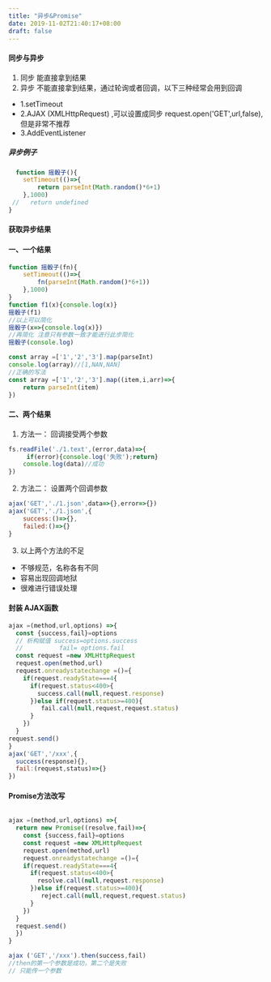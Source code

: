 ```yaml
---
title: "异步&Promise"
date: 2019-11-02T21:40:17+08:00
draft: false
---
```


#### 同步与异步
1. 同步 能直接拿到结果
2. 异步 不能直接拿到结果，通过轮询或者回调，以下三种经常会用到回调
  * 1.setTimeout
  * 2.AJAX (XMLHttpRequest) ,可以设置成同步 request.open('GET',url,false),但是非常不推荐
  * 3.AddEventListener


##### 异步例子
  ``` javascript
    function 摇骰子(){
      setTimeout(()=>{
          return parseInt(Math.random()*6+1)
      },1000)
   //   return undefined
  }
  ```

#### 获取异步结果
####  一、一个结果
  ``` javascript
  function 摇骰子(fn){
      setTimeout(()=>{
          fn(parseInt(Math.random()*6+1))
      },1000)
  }
function f1(x){console.log(x)}
摇骰子(f1)
//以上可以简化
摇骰子(x=>{console.log(x)})
//再简化 注意只有参数一致才能进行此步简化
摇骰子(console.log)
  ```
```JavaScript
const array =['1','2','3'].map(parseInt)
console.log(array)//[1,NAN,NAN]
//正确的写法
const array =['1','2','3'].map((item,i,arr)=>{
    return parseInt(item)
})
```
#### 二、两个结果
1. 方法一： 回调接受两个参数
```javascript
fs.readFile('./1.text',(error,data)=>{
     if(error){console.log('失败');return}
    console.log(data)//成功
})
```
2. 方法二： 设置两个回调参数
```javascript
ajax('GET','./1.json',data=>{},error=>{})
ajax('GET','./1.json',{
    success:()=>{},
    failed:()=>{}  
}
```
3. 以上两个方法的不足
 * 不够规范，名称各有不同
 * 容易出现回调地狱
 * 很难进行错误处理

#### 封装 AJAX函数
```javascript
ajax =(method,url,options) =>{
  const {success,fail}=options
  // 析构赋值 success=options.success
  //          fail= options.fail
  const request =new XMLHttpRequest
  request.open(method,url)
  request.onreadystatechange =()={
    if(request.readyState===4{
      if(request.status<400>{
        success.call(null,request.response)
      })else if(request.status>=400){
         fail.call(null,request,request.status)
      }
    })
  }
request.send()
}
ajax('GET','/xxx',{
  success(response){},
  fail:(request,status)=>{}
})
```

#### Promise方法改写

```javascript

ajax =(method,url,options) =>{
  return new Promise((resolve,fail)=>{
    const {success,fail}=options
    const request =new XMLHttpRequest
    request.open(method,url)
    request.onreadystatechange =()={
    if(request.readyState===4{
      if(request.status<400>{
        resolve.call(null,request.response)
      })else if(request.status>=400){
         reject.call(null,request,request.status)
      }
    })
  }
  request.send()
  }) 
}

ajax ('GET','/xxx').then(success,fail)
//then的第一个参数是成功，第二个是失败
// 只能传一个参数
```


